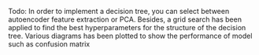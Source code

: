 Todo:
In order to implement a decision tree, you can select between autoencoder feature extraction or PCA.
Besides, a grid search has been applied to find the best hyperparameters for the structure of the decision tree.
Various diagrams has been plotted to show the performance of model such as confusion matrix

